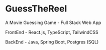 # GuessTheReel
A Movie Guessing Game - Full Stack Web App

FrontEnd - React.js, TypeScript, TailwindCSS

BackEnd - Java, Spring Boot, Postgres (SQL)
